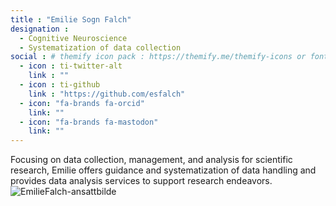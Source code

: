 ```yaml
---
title : "Emilie Sogn Falch"
designation : 
  - Cognitive Neuroscience
  - Systematization of data collection 
social : # themify icon pack : https://themify.me/themify-icons or fontawesome (https://fontawesome.com/icons)
  - icon : ti-twitter-alt
    link : ""
  - icon : ti-github 
    link : "https://github.com/esfalch"
  - icon: "fa-brands fa-orcid"
    link: ""
  - icon: "fa-brands fa-mastodon"
    link: ""
---
```


Focusing on data collection, management, and analysis for scientific research, Emilie offers guidance and systematization of data handling and provides data analysis services to support research endeavors.
![EmilieFalch-ansattbilde](https://github.com/capro-uio/capro-uio.github.io/assets/113888529/766a3b00-83ba-4177-bf4f-9b7ee04a93a8)
